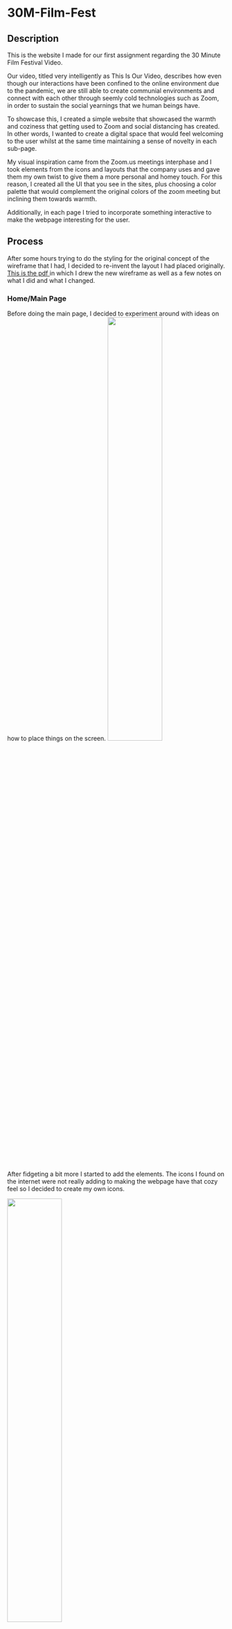 # 30M-Film-Fest

## Description
This is the website I made for our first assignment regarding the 30 Minute Film Festival Video. 

Our video, titled very intelligently as This Is Our Video, describes how even though our interactions have been confined to the online environment due to the pandemic, we are still able to create communial environments and connect with each other through seemly cold technologies such as Zoom, in order to sustain the social yearnings that we human beings have. 

To showcase this, I created a simple website that showcased the warmth and coziness that getting used to Zoom and social distancing has created. In other words, I wanted to create a digital space that would feel welcoming to the user whilst at the same time maintaining a sense of novelty in each sub-page. 

My visual inspiration came from the Zoom.us meetings interphase and I took elements from the icons and layouts that the company uses and gave them my own twist to give them a more personal and homey touch. For this reason, I created all the UI that you see in the sites, plus choosing a color palette that would complement the original colors of the zoom meeting but inclining them towards warmth. 

Additionally, in each page I tried to incorporate something interactive to make the webpage interesting for the user. 

## Process

After some hours trying to do the styling for the original concept of the wireframe that I had, I decided to re-invent the layout I had placed originally. <a href="re-wireframing.pdf"> This is the pdf </a> in which I drew the new wireframe as well as a few notes on what I did and what I changed. 

### Home/Main Page
Before doing the main page, I decided to experiment around with ideas on how to place things on the screen. 
<img src="images-documentation/mainpage1.png" width="50%">

After fidgeting a bit more I started to add the elements. The icons I found on the internet were not really adding to making the webpage have that cozy feel so I decided to create my own icons.

<img src="images-documentation/mainpage2.png" width=50%>

Once the main page looked like I had envisioned, I then worked on making the site responsive. It's not that good but it gets the job done once you get on certain measurements. 

Desktop:
<img src="images-documentation/mainpage3.png" width="80%"> 

Phone:
<img src="images-documentation/mainpage-small.png" width="25%"> 

Notes from the first day:
- It took me a whole day.
- It was very hard to make the website responsive.
- Using grids was useful but it also came with its perks. For instance it is very hard to position and take into consideration objects that are not within that grid. 
- Also keeping track of what things have a certain position and relative to what they should be centered.
- Overall, a major problem was keeping track of what was inside what, what elements inside another should be styled as part of that elements and which can be styled overall. 
- Additionally, keeping track of files is also very important and it is very easy to miss
- Spelling mistakes were also very common 
- I learned how to use click on Javascript yay!
- I wanted to have a dark mode (view mode button) option but I ended up not liking the idea. 


### Play Page
What became the play page actually started as my gallery page, but as I was working on it, I realized that the layout was much better suited for the play page and thus added some javascript so that it could become interactive and play if the user clicked the play icon. One thing I struggle with after I pushed the code to GitHub was the autoplay. In my local file it worked perfectly fine but for some reason once I uploaded it, the feature video would autoplay. I also made the UI for this just so that the appearance would match the aesthetic of the rest of the website better. I also added the videos of my other classmates because I though it would be nicer than having more images of the video. 

<img src="images-documentation/playButton.png">
<img src="images-documentation/playpage.png">

### Gallery 
For the gallery I decided to use a grid system by making rows and columns dividers and then placing them on a grid. I then tried to make it more complex by adding a card with the name of the video and the group members once it hovers. I really wanted to try transitions so I also incorporated them and as a final touch I added links to the projects of my classmates. 
<img src="images-documentation/gallery.png"> 

### Team Page 
I got the idea for the Team page after watching a <a href="https://youtu.be/ntg6tbGxP3k">video about</a> how to do parallax effect on html, css and javascript, and I thought it would be interesting to implement it but using images of ourselves instead of the planets. 
Additionally I wanted the appearance to be similar to the way people's cameras are showcased in Zoom, but at the same time, I also wanted to have an element that showcased how we have in a way re-shaped zoom to become part of our social environment. Thus I decided to change the shape of the rectangle on zoom for a circle. 

To give the design more character, I decided to make my own minimalistic drawings with a similar texture to the UI elements I did previously, instead of using screenshots from the video. At the end, I came up with this: 

<img src="images-documentation/team1.png" width="30%"> <img src="images-documentation/team2.png" width="30%"> <img src="images-documentation/team3.png" width="30%">
- I decided to use colors that would contrast with my orginal color palette and at the same time would also compliment some of the colors from the skin or clothes that the girls are wearing. 

### About Page
The About page was inspired by the chat in Zoom meetings. I thought that rather than have a box of text telling the user what the page is about, it would be more interesting and engaging to pretend that the people who created the website are having a chat with the user, kinda predicting the questions that the user might have and an overview of how to use the site. Making the chat scrollable, I believe, added to the interaction of this page in particular without actually having to use any script on it. 
<img src="images-documentation/textInspiration.png" width="50%">

I kept the same color palette that was used in the main menu and decided to implement the blue as a way to frame the chat and make it stand out in the screen (I originally inverted the colors but placing the blue outsided, I think, made a difference to what catches the attention first). 

In progress look:
<img src="images-documentation/aboutPage1.png" width="70%">

Initial colors:
<img src="images-documentation/orange-about.jpeg" width="70%">

Final About page: 
<img src="images-documentation/aboutpage.png" width="70%">

## Challenges
- Autoplay of video player (it doesn't happen on my local file but once I pushed it to GitHub it had that issue)
- Positioning things
- Centering things
- Making the web page responsive in a way that looked good 
- Understanding the difference between positionings
- Took me a very long time to do very simple things 
- It's hard to keep track of things, what goes where and who is the child of who
- There are so many ways of doing the same thing that it's hard to know which way would be best
- Javascript had a learning curve, but right now I'm just a straight line. 


### To keep in mind for the future

- Improve my ability to place things and use grids to make the website responsive
- Being more tidy with the code 
- Having better transitions for some things.
- Trying to design for the phone screen first and then work my way up to desktop screen sizes. 
- Learn more javascript 
- I really like the hamburger navigation bar, I want to keep on building from it
- I didn’t got to use animations, so I would like to do that sometime 


## Reflection
I am very happy with how the page looks on a desktop (how it looks on an iPad or phone is debatable). I really enjoyed thinking about how the UI elements could contribute to the theme of my webpage and set a tone for it. It was very hard for me to keep track of things on the CSS files and centering things was a hazzle. I realized just how long of a route I have to follow to get proficient at making websites but I am looking forward to the possibilities of storytelling that each class creates. 

<img src="images-documentation/orange-about.jpeg" width="70%">
